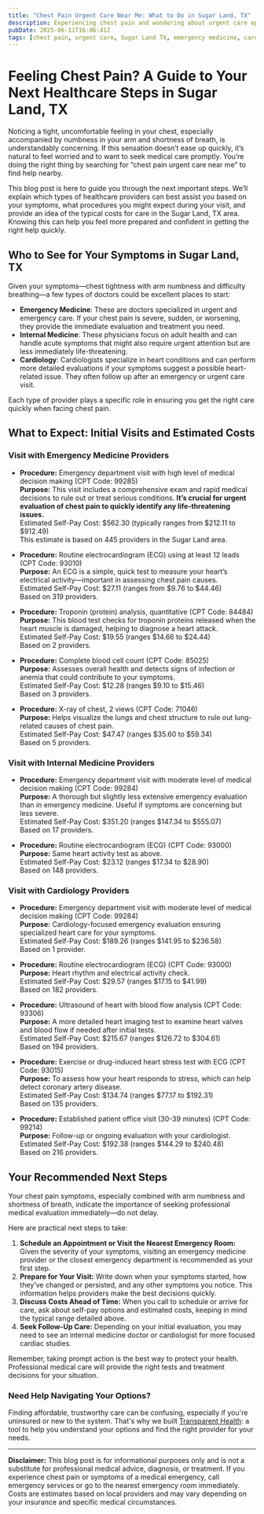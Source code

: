 ```yaml
---
title: "Chest Pain Urgent Care Near Me: What to Do in Sugar Land, TX"
description: Experiencing chest pain and wondering about urgent care options near Sugar Land, TX? Learn where to go, what to expect, and typical costs here.  
pubDate: 2025-06-11T16:06:41Z
tags: [chest pain, urgent care, Sugar Land TX, emergency medicine, cardiology, healthcare costs]  
---
```


# Feeling Chest Pain? A Guide to Your Next Healthcare Steps in Sugar Land, TX

Noticing a tight, uncomfortable feeling in your chest, especially accompanied by numbness in your arm and shortness of breath, is understandably concerning. If this sensation doesn’t ease up quickly, it’s natural to feel worried and to want to seek medical care promptly. You’re doing the right thing by searching for “chest pain urgent care near me” to find help nearby.

This blog post is here to guide you through the next important steps. We’ll explain which types of healthcare providers can best assist you based on your symptoms, what procedures you might expect during your visit, and provide an idea of the typical costs for care in the Sugar Land, TX area. Knowing this can help you feel more prepared and confident in getting the right help quickly.

## Who to See for Your Symptoms in Sugar Land, TX

Given your symptoms—chest tightness with arm numbness and difficulty breathing—a few types of doctors could be excellent places to start:

- **Emergency Medicine**: These are doctors specialized in urgent and emergency care. If your chest pain is severe, sudden, or worsening, they provide the immediate evaluation and treatment you need.
- **Internal Medicine**: These physicians focus on adult health and can handle acute symptoms that might also require urgent attention but are less immediately life-threatening.
- **Cardiology**: Cardiologists specialize in heart conditions and can perform more detailed evaluations if your symptoms suggest a possible heart-related issue. They often follow up after an emergency or urgent care visit.

Each type of provider plays a specific role in ensuring you get the right care quickly when facing chest pain.

## What to Expect: Initial Visits and Estimated Costs

### Visit with Emergency Medicine Providers
- **Procedure:** Emergency department visit with high level of medical decision making (CPT Code: 99285)  
  **Purpose:** This visit includes a comprehensive exam and rapid medical decisions to rule out or treat serious conditions. **It’s crucial for urgent evaluation of chest pain to quickly identify any life-threatening issues.**  
  Estimated Self-Pay Cost: $562.30 (typically ranges from $212.11 to $912.49)  
  This estimate is based on 445 providers in the Sugar Land area.

- **Procedure:** Routine electrocardiogram (ECG) using at least 12 leads (CPT Code: 93010)  
  **Purpose:** An ECG is a simple, quick test to measure your heart’s electrical activity—important in assessing chest pain causes.  
  Estimated Self-Pay Cost: $27.11 (ranges from $9.76 to $44.46)  
  Based on 319 providers.

- **Procedure:** Troponin (protein) analysis, quantitative (CPT Code: 84484)  
  **Purpose:** This blood test checks for troponin proteins released when the heart muscle is damaged, helping to diagnose a heart attack.  
  Estimated Self-Pay Cost: $19.55 (ranges $14.66 to $24.44)  
  Based on 2 providers.

- **Procedure:** Complete blood cell count (CPT Code: 85025)  
  **Purpose:** Assesses overall health and detects signs of infection or anemia that could contribute to your symptoms.  
  Estimated Self-Pay Cost: $12.28 (ranges $9.10 to $15.46)  
  Based on 3 providers.

- **Procedure:** X-ray of chest, 2 views (CPT Code: 71046)  
  **Purpose:** Helps visualize the lungs and chest structure to rule out lung-related causes of chest pain.  
  Estimated Self-Pay Cost: $47.47 (ranges $35.60 to $59.34)  
  Based on 5 providers.

### Visit with Internal Medicine Providers
- **Procedure:** Emergency department visit with moderate level of medical decision making (CPT Code: 99284)  
  **Purpose:** A thorough but slightly less extensive emergency evaluation than in emergency medicine. Useful if symptoms are concerning but less severe.  
  Estimated Self-Pay Cost: $351.20 (ranges $147.34 to $555.07)  
  Based on 17 providers.

- **Procedure:** Routine electrocardiogram (ECG) (CPT Code: 93000)  
  **Purpose:** Same heart activity test as above.  
  Estimated Self-Pay Cost: $23.12 (ranges $17.34 to $28.90)  
  Based on 148 providers.

### Visit with Cardiology Providers
- **Procedure:** Emergency department visit with moderate level of medical decision making (CPT Code: 99284)  
  **Purpose:** Cardiology-focused emergency evaluation ensuring specialized heart care for your symptoms.  
  Estimated Self-Pay Cost: $189.26 (ranges $141.95 to $236.58)  
  Based on 1 provider.

- **Procedure:** Routine electrocardiogram (ECG) (CPT Code: 93000)  
  **Purpose:** Heart rhythm and electrical activity check.  
  Estimated Self-Pay Cost: $29.57 (ranges $17.15 to $41.99)  
  Based on 182 providers.

- **Procedure:** Ultrasound of heart with blood flow analysis (CPT Code: 93306)  
  **Purpose:** A more detailed heart imaging test to examine heart valves and blood flow if needed after initial tests.  
  Estimated Self-Pay Cost: $215.67 (ranges $126.72 to $304.61)  
  Based on 194 providers.

- **Procedure:** Exercise or drug-induced heart stress test with ECG (CPT Code: 93015)  
  **Purpose:** To assess how your heart responds to stress, which can help detect coronary artery disease.  
  Estimated Self-Pay Cost: $134.74 (ranges $77.17 to $192.31)  
  Based on 135 providers.

- **Procedure:** Established patient office visit (30-39 minutes) (CPT Code: 99214)  
  **Purpose:** Follow-up or ongoing evaluation with your cardiologist.  
  Estimated Self-Pay Cost: $192.38 (ranges $144.29 to $240.48)  
  Based on 216 providers.

## Your Recommended Next Steps

Your chest pain symptoms, especially combined with arm numbness and shortness of breath, indicate the importance of seeking professional medical evaluation immediately—do not delay.

Here are practical next steps to take:

1. **Schedule an Appointment or Visit the Nearest Emergency Room:** Given the severity of your symptoms, visiting an emergency medicine provider or the closest emergency department is recommended as your first step.
2. **Prepare for Your Visit:** Write down when your symptoms started, how they’ve changed or persisted, and any other symptoms you notice. This information helps providers make the best decisions quickly.
3. **Discuss Costs Ahead of Time:** When you call to schedule or arrive for care, ask about self-pay options and estimated costs, keeping in mind the typical range detailed above.
4. **Seek Follow-Up Care:** Depending on your initial evaluation, you may need to see an internal medicine doctor or cardiologist for more focused cardiac studies.

Remember, taking prompt action is the best way to protect your health. Professional medical care will provide the right tests and treatment decisions for your situation.

### Need Help Navigating Your Options?

Finding affordable, trustworthy care can be confusing, especially if you're uninsured or new to the system. That's why we built [Transparent Health](https://transparenthealth.ai): a tool to help you understand your options and find the right provider for your needs. 

---

**Disclaimer:** This blog post is for informational purposes only and is not a substitute for professional medical advice, diagnosis, or treatment. If you experience chest pain or symptoms of a medical emergency, call emergency services or go to the nearest emergency room immediately. Costs are estimates based on local providers and may vary depending on your insurance and specific medical circumstances.
